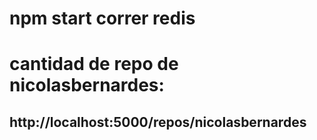 # npm start correr redis
# cantidad de repo de nicolasbernardes: 
## http://localhost:5000/repos/nicolasbernardes 
